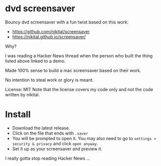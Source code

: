 # dvd screensaver

Bouncy dvd screensaver with a fun twist based on this work:

- https://github.com/nikital/screensaver
- https://nikital.github.io/screensaver/

Why?

I was reading a Hacker News thread when the person who built the thing listed above linked to a demo.

Made 100% sense to build a mac screensaver based on their work.

No intention to steal work or glory is meant.

License: MIT
Note that the license covers my code only and not the code written by nikital.

# Install

- Download the latest release.
- Click on the file that ends with `.saver`
- You will be prompted to open it. You may also need to go to `settings > security & privacy` and click `open anyway`.
- Set it up as your screensaver and preview it.






I really gotta stop reading Hacker News ... 
